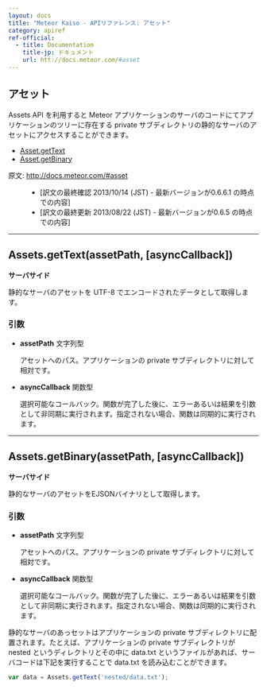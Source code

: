 ```yaml
---
layout: docs
title: "Meteor Kaiso - APIリファレンス: アセット"
category: apiref
ref-official: 
  - title: Documentation
    title-jp: ドキュメント
    url: htt://docs.meteor.com/#asset
---
```


## アセット

Assets API を利用すると Meteor アプリケーションのサーバのコードにてアプリケーションのツリーに存在する private サブディレクトリの静的なサーバのアセットにアクセスすることができます。

*   [Asset.getText](#assets_gettext)
*   [Asset.getBinary](#assets_getbinary)

<dl>
  <dt>原文: <a href="http://docs.meteor.com/#asset">http://docs.meteor.com/#asset</a><dt>
  <dd>
  <ul>
    <li>[訳文の最終確認 2013/10/14 (JST) - 最新バージョンが0.6.6.1 の時点での内容]</li>
    <li>[訳文の最終更新 2013/08/22 (JST) - 最新バージョンが0.6.5 の時点での内容]</li>
  </ul>
  </dd>
</dl>


---
<a name="assets_gettext"></a>
## Assets.getText(assetPath, [asyncCallback])
__サーバサイド__

静的なサーバのアセットを UTF-8 でエンコードされたデータとして取得します。

### 引数

* **assetPath** 文字列型

    アセットへのパス。アプリケーションの private サブディレクトリに対して相対です。

* **asyncCallback** 関数型

    選択可能なコールバック。関数が完了した後に、エラーあるいは結果を引数として非同期に実行されます。指定されない場合、関数は同期的に実行されます。

---
<a name="assets_getbinary"></a>
## Assets.getBinary(assetPath, [asyncCallback])
__サーバサイド__

静的なサーバのアセットをEJSONバイナリとして取得します。

### 引数

* **assetPath** 文字列型

    アセットへのパス。アプリケーションの private サブディレクトリに対して相対です。

* **asyncCallback** 関数型

    選択可能なコールバック。関数が完了した後に、エラーあるいは結果を引数として非同期に実行されます。指定されない場合、関数は同期的に実行されます。


静的なサーバのあっセットはアプリケーションの private サブディレクトリに配置されます。たとえば、アプリケーションの private サブディレクトリが nested というディレクトリとその中に data.txt というファイルがあれば、サーバコードは下記を実行することで data.txt を読み込むことができます。

~~~ javascript
var data = Assets.getText('nested/data.txt');
~~~
